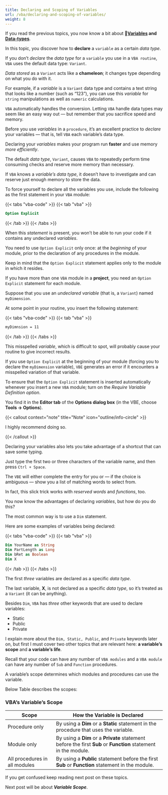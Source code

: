 ```yaml
---
title: Declaring and Scoping of Variables
url: /vba/declaring-and-scoping-of-variables/
weight: 8
---
```


If you read the previous topics, you now know a bit about 🚀**[Variables](/vba/variables) and [Data-types](/vba/programming-concepts#data-types-in-vba)**.

In this topic, you discover how to **declare** a `variable` as a certain *data type*.

If you don’t *declare* the *data type* for a `variable` you use in a `VBA routine`, `VBA` uses the default data type: `Variant`.

*Data stored* as a `Variant` acts like a **chameleon**; it changes type depending on what you do with it.

For example, if a *variable* is a `Variant` data type and contains a text string that looks like a number (such as “123”), you can use this *variable* for `string` manipulations as well as `numeric` calculations.

`VBA` automatically handles the conversion. Letting `VBA` handle data types may seem like an easy way out — but remember that you sacrifice speed and memory.

Before you use *variables* in a `procedure`, it’s an excellent practice to *declare* your variables — that is, tell `VBA` each variable’s data type.

Declaring your *variables* makes your program run **faster** and use memory *more efficiently*.

The default *data type*, `Variant`, causes `VBA` to repeatedly perform time consuming checks and reserve more memory than necessary.

If `VBA` knows a *variable’s data type*, it doesn’t have to investigate and can reserve just enough memory to store the data.

To force yourself to declare all the variables you use, include the following as the first statement in your `VBA` module:

{{< tabs "vba-code" >}}
{{< tab "vba" >}}

```vb {lineNos=true lineNoStart=1}
Option Explicit
```

{{< /tab >}}
{{< /tabs >}}

When this *statement* is present, you won’t be able to run your code if it contains any undeclared *variables*.

You need to use `Option Explicit` only once: at the *beginning* of your module, prior to the declaration of any procedures in the module.

Keep in mind that the `Option Explicit` statement applies only to the module in which it resides.

If you have more than one `VBA` module in a **project**, you need an `Option Explicit` statement for each module.

Suppose that you use an *undeclared variable* (that is, a `Variant`) named `myDimension`.

At some point in your routine, you insert the following statement:

{{< tabs "vba-code" >}}
{{< tab "vba" >}}

```vb {lineNos=true lineNoStart=1}
myDimnsion = 11
```

{{< /tab >}}
{{< /tabs >}}

This misspelled *variable*, which is difficult to spot, will probably cause your routine to give incorrect results.

If you use `Option Explicit` at the beginning of your module (forcing you to declare the `myDimension` variable), `VBE` generates an error if it encounters a misspelled variation of that variable.

To ensure that the `Option Explicit` statement is inserted automatically whenever you insert a new `VBA` module; turn on the *Require Variable Definition option*.

You find it in the **Editor tab** of the **Options dialog box** (in the VBE, choose **Tools -> Options**).

{{< callout context="note" title="Note" icon="outline/info-circle" >}}

I highly recommend doing so.

{{< /callout >}}

Declaring your variables also lets you take advantage of a shortcut that can save some typing.

Just type the first two or three characters of the variable name, and then press `Ctrl + Space`.

The `VBE` will either complete the entry for you or — if the choice is ambiguous — show you a list of matching words to select from.

In fact, this slick trick works with *reserved words* and *functions*, too.

You now know the advantages of declaring *variables*, but how do you do this?

The most common way is to use a `Dim` statement.

Here are some examples of variables being declared:

{{< tabs "vba-code" >}}
{{< tab "vba" >}}

```vb {lineNos=true lineNoStart=1}
Dim YourName as String
Dim PartLength as Long
Dim bRet as Boolean
Dim X
```

{{< /tab >}}
{{< /tabs >}}

The first *three* variables are declared as a specific *data type*.

The last variable, **X**, is not declared as a specific *data type*, so it’s treated as a `Variant` (it can be anything).

Besides `Dim`, `VBA` has *three* other keywords that are used to declare variables:

* Static
* Public
* Private

I explain more about the `Dim, Static, Public`, and `Private` keywords later on, but first I must cover two other topics that are relevant here: **a variable’s scope** and **a variable’s life**.

Recall that your code can have any number of `VBA modules` and a `VBA module` can have any number of `Sub` and `Function` procedures.

A variable’s scope determines which modules and procedures can use the variable.

Below Table describes the scopes:

### VBA’s Variable’s Scope

| Scope                         | How the Variable is Declared                                                                                    |
| ----------------------------- | --------------------------------------------------------------------------------------------------------------- |
| Procedure only                | By using a **Dim** or a **Static** statement in the procedure that uses the variable.                           |
| Module only                   | By using a **Dim** or a **Private** statement before the first **Sub** or **Function** statement in the module. |
| All procedures in all modules | By using a **Public** statement before the first **Sub** or **Function** statement in the module.               |

If you get confused keep reading next post on these topics.

Next post will be about ***Variable Scope***.

